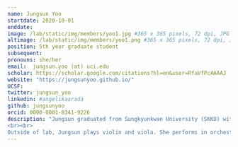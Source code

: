 ```yaml
---
name: Jungsun Yoo
startdate: 2020-10-01
enddate:
image: /lab/static/img/members/yoo1.jpg #365 x 365 pixels, 72 dpi, JPG
altimage: /lab/static/img/members/yoo1.png #365 x 365 pixels, 72 dpi, JPG
position: 5th year graduate student
subsequent:
pronouns: she/her
email:  jungsun.yoo (at) uci.edu
scholar: https://scholar.google.com/citations?hl=en&user=RfaVfPcAAAAJ
website: "https://jungsunyoo.github.io/"
UCSF:
twitter: jungsun_yoo
linkedin: #angelikaarada
github: jungsunyoo
orcid: 0000-0001-8341-9226
description: "Jungsun graduated from Sungkyunkwan University (SKKU) with a Bachelor’s degree in Psychology and Philosophy. She obtained her M.Sc. degree in Social, Cognitive, and Affective Neuroscience from the Free University of Berlin, where she investigated the behavioral and neural interaction of domain-specific memory and value. She also worked as an AI researcher where she led research on explainable AI. In the CCN Lab, Jungsun is currently working on understanding how people learn and use various kinds of representations to plan, as well as how variable experience shapes our internal representation of the world. In Fall 2025, she will be joining [Princeton Neuroscience Institute](https://pni.princeton.edu/) as a Postdoctoral Research Associate to work with [Prof. Yael Niv](https://nivlab.princeton.edu/) and [Prof. Nathaniel Daw](https://dawlab.princeton.edu/). 
<br><br>
Outside of lab, Jungsun plays violin and viola. She performs in orchestra concerts from time to time and leads an amateur chamber orchestra. She also enjoys working out, boxing, and running."
---
```

